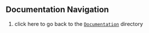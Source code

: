 ## Documentation Navigation

1. click here to go back to the [`Documentation`](Documentation) directory
